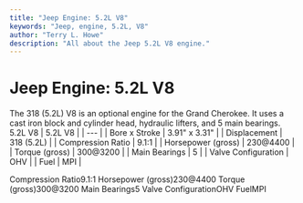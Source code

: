 ```yaml
---
title: "Jeep Engine: 5.2L V8"
keywords: "Jeep, engine, 5.2L, V8"
author: "Terry L. Howe"
description: "All about the Jeep 5.2L V8 engine."
---
```


# Jeep Engine: 5.2L V8
The 318 (5.2L) V8 is an optional engine for the Grand Cherokee.
It uses a cast iron block and cylinder head, hydraulic lifters,
and 5 main bearings.
5.2L V8
| 5.2L V8 |
| --- |
| Bore x Stroke | 3.91" x 3.31" |
| Displacement | 318 (5.2L) |
| Compression Ratio | 9.1:1 |
| Horsepower (gross) | 230@4400 |
| Torque (gross) | 300@3200 |
| Main Bearings | 5 |
| Valve Configuration | OHV |
| Fuel | MPI |

Compression Ratio9.1:1
Horsepower (gross)230@4400
Torque (gross)300@3200
Main Bearings5
Valve ConfigurationOHV
FuelMPI